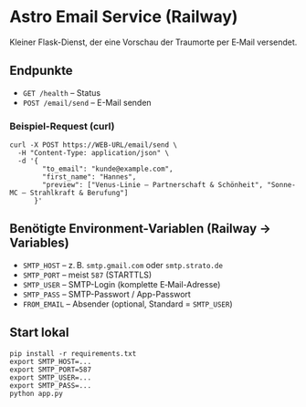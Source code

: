 # Astro Email Service (Railway)

Kleiner Flask-Dienst, der eine Vorschau der Traumorte per E‑Mail versendet.

## Endpunkte

- `GET /health` – Status
- `POST /email/send` – E-Mail senden

### Beispiel-Request (curl)

```
curl -X POST https://WEB-URL/email/send \
  -H "Content-Type: application/json" \
  -d '{
        "to_email": "kunde@example.com",
        "first_name": "Hannes",
        "preview": ["Venus-Linie – Partnerschaft & Schönheit", "Sonne-MC – Strahlkraft & Berufung"]
      }'
```

## Benötigte Environment-Variablen (Railway → Variables)

- `SMTP_HOST` – z. B. `smtp.gmail.com` oder `smtp.strato.de`
- `SMTP_PORT` – meist `587` (STARTTLS)
- `SMTP_USER` – SMTP-Login (komplette E‑Mail-Adresse)
- `SMTP_PASS` – SMTP-Passwort / App-Passwort
- `FROM_EMAIL` – Absender (optional, Standard = `SMTP_USER`)

## Start lokal

```
pip install -r requirements.txt
export SMTP_HOST=...
export SMTP_PORT=587
export SMTP_USER=...
export SMTP_PASS=...
python app.py
```
